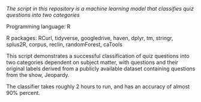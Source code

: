 _The script in this repository is a machine learning model that classifies quiz questions into two categories_

Programming language: R

R packages: RCurl, tidyverse, googledrive, haven, dplyr, tm, stringr, splus2R, corpus, reclin, randomForest, caTools

This script demonstrates a successful classification of quiz questions into two categories dependent on subject matter, with questions and their original labels derived from a publicly available dataset containing questions from the show, Jeopardy.

The classifier takes roughly 2 hours to run, and has an accuracy of almost 90% percent.
